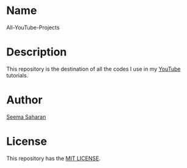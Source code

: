 # Name

All-YouTube-Projects

# Description

This repository is the destination of all the codes I use in my [YouTube](https://youtube.com/BashWoman) tutorials.

# Author

[Seema Saharan](https://twitter.com/SeemaSaharan5)

# License

This repository has the [MIT LICENSE](https://choosealicense.com/licenses/mit).